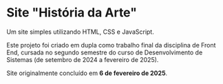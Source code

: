 # Site "História da Arte"

Um site simples utilizando HTML, CSS e JavaScript.

Este projeto foi criado em dupla como trabalho final da disciplina de Front End, cursada no segundo semestre do curso de Desenvolvimento de Sistemas (de setembro de 2024 a fevereiro de 2025).

Site originalmente concluído em **6 de fevereiro de 2025**.
